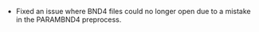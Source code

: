 * Fixed an issue where BND4 files could no longer open due to a mistake in the PARAMBND4 preprocess.
